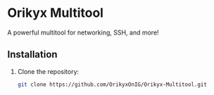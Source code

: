 # Orikyx Multitool

A powerful multitool for networking, SSH, and more!

## Installation

1. Clone the repository:
   ```bash
   git clone https://github.com/OrikyxOnIG/Orikyx-Multitool.git
